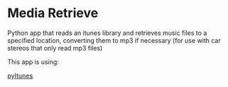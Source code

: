 Media Retrieve
==============

Python app that reads an itunes library and retrieves music files to a specified location, converting them to mp3 if necessary (for use with car stereos that only read mp3 files)

This app is using:

[pyItunes](https://github.com/liamks/pyitunes)
